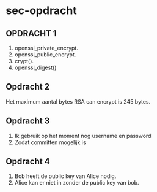 # sec-opdracht

## OPDRACHT 1
1. openssl_private_encrypt.
1. openssl_public_encrypt.
1. crypt().
1. openssl_digest()

## Opdracht 2
Het maximum aantal bytes RSA can encrypt is 245 bytes.

## Opdracht 3
1. Ik gebruik op het moment nog username en password
1. Zodat committen mogelijk is

## Opdracht 4
1. Bob heeft de public key van Alice nodig.
1. Alice kan er niet in zonder de public key van bob.
